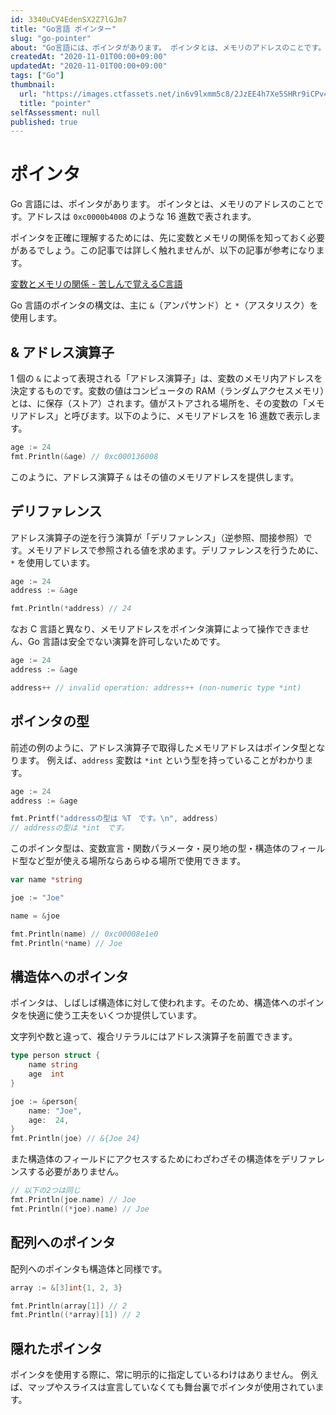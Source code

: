 ```yaml
---
id: 3340uCV4EdenSX2Z7lGJm7
title: "Go言語 ポインター"
slug: "go-pointer"
about: "Go言語には、ポインタがあります。 ポインタとは、メモリのアドレスのことです。アドレスは`0xc0000b4008`のような16進数で表されます。"
createdAt: "2020-11-01T00:00+09:00"
updatedAt: "2020-11-01T00:00+09:00"
tags: ["Go"]
thumbnail:
  url: "https://images.ctfassets.net/in6v9lxmm5c8/2JzEE4h7Xe5SHRr9iCPv4s/ac8cdc859f3af3a4c53cb7e5ba7af455/chounouryoku_woman.png"
  title: "pointer"
selfAssessment: null
published: true
---
```

# ポインタ

Go 言語には、ポインタがあります。
ポインタとは、メモリのアドレスのことです。アドレスは `0xc0000b4008` のような 16 進数で表されます。

ポインタを正確に理解するためには、先に変数とメモリの関係を知っておく必要があるでしょう。この記事では詳しく触れませんが、以下の記事が参考になります。

[変数とメモリの関係 - 苦しんで覚えるC言語](https://9cguide.appspot.com/15-02.html)

Go 言語のポインタの構文は、主に `&`（アンパサンド）と `*`（アスタリスク）を使用します。

## & アドレス演算子

1 個の `&` によって表現される「アドレス演算子」は、変数のメモリ内アドレスを決定するものです。変数の値はコンピュータの RAM（ランダムアクセスメモリ）とは、に保存（ストア）されます。値がストアされる場所を、その変数の「メモリアドレス」と呼びます。以下のように、メモリアドレスを 16 進数で表示します。

```go
age := 24
fmt.Println(&age) // 0xc000136008
```

このように、アドレス演算子 `&` はその値のメモリアドレスを提供します。

## デリファレンス

アドレス演算子の逆を行う演算が「デリファレンス」（逆参照、間接参照）です。メモリアドレスで参照される値を求めます。デリファレンスを行うために、`*` を使用しています。

```go
age := 24
address := &age

fmt.Println(*address) // 24
```

なお C 言語と異なり、メモリアドレスをポインタ演算によって操作できません、Go 言語は安全でない演算を許可しないためです。

```go
age := 24
address := &age

address++ // invalid operation: address++ (non-numeric type *int)
```

## ポインタの型

前述の例のように、アドレス演算子で取得したメモリアドレスはポインタ型となります。
例えば、`address` 変数は `*int` という型を持っていることがわかります。

```go
age := 24
address := &age

fmt.Printf("addressの型は %T　です。\n", address)
// addressの型は *int　です。
```

このポインタ型は、変数宣言・関数パラメータ・戻り地の型・構造体のフィールド型など型が使える場所ならあらゆる場所で使用できます。

```go
var name *string

joe := "Joe"

name = &joe

fmt.Println(name) // 0xc00008e1e0
fmt.Println(*name) // Joe
```

## 構造体へのポインタ

ポインタは、しばしば構造体に対して使われます。そのため、構造体へのポインタを快適に使う工夫をいくつか提供しています。

文字列や数と違って、複合リテラルにはアドレス演算子を前置できます。

```go
type person struct {
	name string
	age  int
}

joe := &person{
	name: "Joe",
	age:  24,
}
fmt.Println(joe) // &{Joe 24}
```

また構造体のフィールドにアクセスするためにわざわざその構造体をデリファレンスする必要がありません。

```go
// 以下の2つは同じ
fmt.Println(joe.name) // Joe
fmt.Println((*joe).name) // Joe
```

## 配列へのポインタ

配列へのポインタも構造体と同様です。

```go
array := &[3]int{1, 2, 3}

fmt.Println(array[1]) // 2
fmt.Println((*array)[1]) // 2
```

## 隠れたポインタ

ポインタを使用する際に、常に明示的に指定しているわけはありません。
例えば、マップやスライスは宣言していなくても舞台裏でポインタが使用されています。
